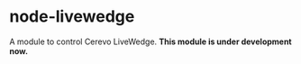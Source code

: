node-livewedge
========
A module to control Cerevo LiveWedge.
**This module is under development now.**


